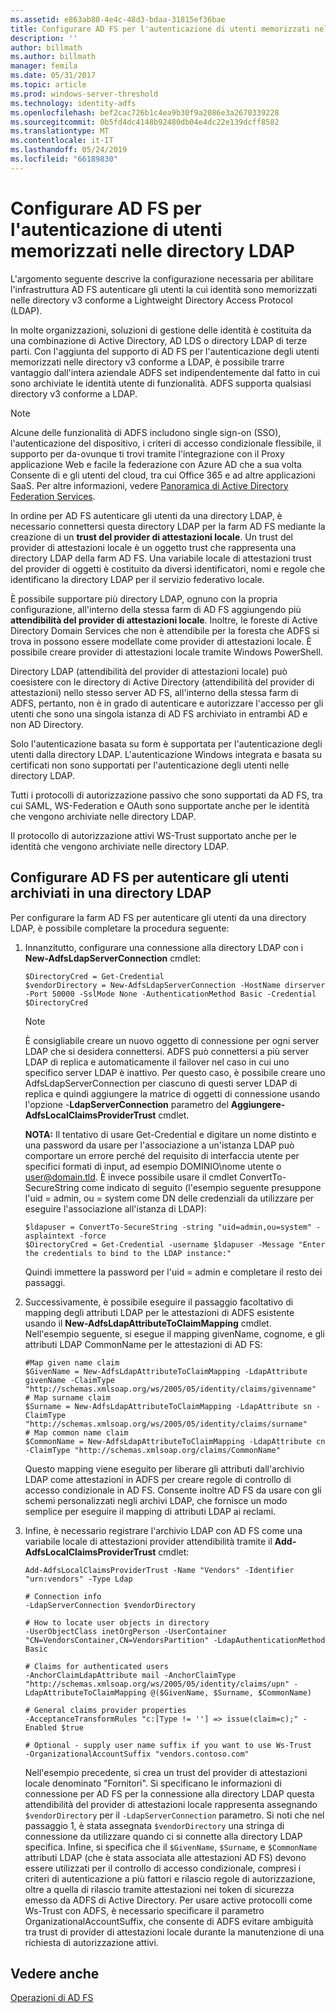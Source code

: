 ```yaml
---
ms.assetid: e863ab80-4e4c-48d3-bdaa-31815ef36bae
title: Configurare AD FS per l'autenticazione di utenti memorizzati nelle directory LDAP
description: ''
author: billmath
ms.author: billmath
manager: femila
ms.date: 05/31/2017
ms.topic: article
ms.prod: windows-server-threshold
ms.technology: identity-adfs
ms.openlocfilehash: bef2cac726b1c4ea9b30f9a2086e3a2670339228
ms.sourcegitcommit: 0b5fd4dc4148b92480db04e4dc22e139dcff8582
ms.translationtype: MT
ms.contentlocale: it-IT
ms.lasthandoff: 05/24/2019
ms.locfileid: "66189830"
---
```

# <a name="configure-ad-fs-to-authenticate-users-stored-in-ldap-directories"></a>Configurare AD FS per l'autenticazione di utenti memorizzati nelle directory LDAP

L'argomento seguente descrive la configurazione necessaria per abilitare l'infrastruttura AD FS autenticare gli utenti la cui identità sono memorizzati nelle directory v3 conforme a Lightweight Directory Access Protocol (LDAP).

In molte organizzazioni, soluzioni di gestione delle identità è costituita da una combinazione di Active Directory, AD LDS o directory LDAP di terze parti. Con l'aggiunta del supporto di AD FS per l'autenticazione degli utenti memorizzati nelle directory v3 conforme a LDAP, è possibile trarre vantaggio dall'intera aziendale ADFS set indipendentemente dal fatto in cui sono archiviate le identità utente di funzionalità. ADFS supporta qualsiasi directory v3 conforme a LDAP.

> [!NOTE]
> Alcune delle funzionalità di ADFS includono single sign-on (SSO), l'autenticazione del dispositivo, i criteri di accesso condizionale flessibile, il supporto per da-ovunque ti trovi tramite l'integrazione con il Proxy applicazione Web e facile la federazione con Azure AD che a sua volta Consente di e gli utenti del cloud, tra cui Office 365 e ad altre applicazioni SaaS.  Per altre informazioni, vedere [Panoramica di Active Directory Federation Services](../../ad-fs/AD-FS-2016-Overview.md).

In ordine per AD FS autenticare gli utenti da una directory LDAP, è necessario connettersi questa directory LDAP per la farm AD FS mediante la creazione di un **trust del provider di attestazioni locale**.  Un trust del provider di attestazioni locale è un oggetto trust che rappresenta una directory LDAP della farm AD FS. Una variabile locale di attestazioni trust del provider di oggetti è costituito da diversi identificatori, nomi e regole che identificano la directory LDAP per il servizio federativo locale.

È possibile supportare più directory LDAP, ognuno con la propria configurazione, all'interno della stessa farm di AD FS aggiungendo più **attendibilità del provider di attestazioni locale**. Inoltre, le foreste di Active Directory Domain Services che non è attendibile per la foresta che ADFS si trova in possono essere modellate come provider di attestazioni locale. È possibile creare provider di attestazioni locale tramite Windows PowerShell.

Directory LDAP (attendibilità del provider di attestazioni locale) può coesistere con le directory di Active Directory (attendibilità del provider di attestazioni) nello stesso server AD FS, all'interno della stessa farm di ADFS, pertanto, non è in grado di autenticare e autorizzare l'accesso per gli utenti che sono una singola istanza di AD FS archiviato in entrambi AD e non AD Directory.

Solo l'autenticazione basata su form è supportata per l'autenticazione degli utenti dalla directory LDAP. L'autenticazione Windows integrata e basata su certificati non sono supportati per l'autenticazione degli utenti nelle directory LDAP.

Tutti i protocolli di autorizzazione passivo che sono supportati da AD FS, tra cui SAML, WS-Federation e OAuth sono supportate anche per le identità che vengono archiviate nelle directory LDAP.

Il protocollo di autorizzazione attivi WS-Trust supportato anche per le identità che vengono archiviate nelle directory LDAP.

## <a name="configure-ad-fs-to-authenticate-users-stored-in-an-ldap-directory"></a>Configurare AD FS per autenticare gli utenti archiviati in una directory LDAP
Per configurare la farm AD FS per autenticare gli utenti da una directory LDAP, è possibile completare la procedura seguente:

1.  Innanzitutto, configurare una connessione alla directory LDAP con i **New-AdfsLdapServerConnection** cmdlet:

    ```
    $DirectoryCred = Get-Credential
    $vendorDirectory = New-AdfsLdapServerConnection -HostName dirserver -Port 50000 -SslMode None -AuthenticationMethod Basic -Credential $DirectoryCred
    ```

    > [!NOTE]
    > È consigliabile creare un nuovo oggetto di connessione per ogni server LDAP che si desidera connettersi. ADFS può connettersi a più server LDAP di replica e automaticamente il failover nel caso in cui uno specifico server LDAP è inattivo. Per questo caso, è possibile creare uno AdfsLdapServerConnection per ciascuno di questi server LDAP di replica e quindi aggiungere la matrice di oggetti di connessione usando l'opzione -**LdapServerConnection** parametro del  **Aggiungere-AdfsLocalClaimsProviderTrust** cmdlet.

    **NOTA:** Il tentativo di usare Get-Credential e digitare un nome distinto e una password da usare per l'associazione a un'istanza LDAP può comportare un errore perché del requisito di interfaccia utente per specifici formati di input, ad esempio DOMINIO\nome utente o user@domain.tld. È invece possibile usare il cmdlet ConvertTo-SecureString come indicato di seguito (l'esempio seguente presuppone l'uid = admin, ou = system come DN delle credenziali da utilizzare per eseguire l'associazione all'istanza di LDAP):

    ```
    $ldapuser = ConvertTo-SecureString -string "uid=admin,ou=system" -asplaintext -force
    $DirectoryCred = Get-Credential -username $ldapuser -Message "Enter the credentials to bind to the LDAP instance:"
    ```

    Quindi immettere la password per l'uid = admin e completare il resto dei passaggi.

2.  Successivamente, è possibile eseguire il passaggio facoltativo di mapping degli attributi LDAP per le attestazioni di ADFS esistente usando il **New-AdfsLdapAttributeToClaimMapping** cmdlet. Nell'esempio seguente, si esegue il mapping givenName, cognome, e gli attributi LDAP CommonName per le attestazioni di AD FS:

    ```
    #Map given name claim
    $GivenName = New-AdfsLdapAttributeToClaimMapping -LdapAttribute givenName -ClaimType "http://schemas.xmlsoap.org/ws/2005/05/identity/claims/givenname"
    # Map surname claim
    $Surname = New-AdfsLdapAttributeToClaimMapping -LdapAttribute sn -ClaimType "http://schemas.xmlsoap.org/ws/2005/05/identity/claims/surname"
    # Map common name claim
    $CommonName = New-AdfsLdapAttributeToClaimMapping -LdapAttribute cn -ClaimType "http://schemas.xmlsoap.org/claims/CommonName"
    ```

    Questo mapping viene eseguito per liberare gli attributi dall'archivio LDAP come attestazioni in ADFS per creare regole di controllo di accesso condizionale in AD FS. Consente inoltre AD FS da usare con gli schemi personalizzati negli archivi LDAP, che fornisce un modo semplice per eseguire il mapping di attributi LDAP ai reclami.

3.  Infine, è necessario registrare l'archivio LDAP con AD FS come una variabile locale di attestazioni provider attendibilità tramite il **Add-AdfsLocalClaimsProviderTrust** cmdlet:

    ```
    Add-AdfsLocalClaimsProviderTrust -Name "Vendors" -Identifier "urn:vendors" -Type Ldap

    # Connection info
    -LdapServerConnection $vendorDirectory 

    # How to locate user objects in directory
    -UserObjectClass inetOrgPerson -UserContainer "CN=VendorsContainer,CN=VendorsPartition" -LdapAuthenticationMethod Basic 

    # Claims for authenticated users
    -AnchorClaimLdapAttribute mail -AnchorClaimType "http://schemas.xmlsoap.org/ws/2005/05/identity/claims/upn" -LdapAttributeToClaimMapping @($GivenName, $Surname, $CommonName) 

    # General claims provider properties
    -AcceptanceTransformRules "c:[Type != ''] => issue(claim=c);" -Enabled $true 

    # Optional - supply user name suffix if you want to use Ws-Trust
    -OrganizationalAccountSuffix "vendors.contoso.com"

    ```

    Nell'esempio precedente, si crea un trust del provider di attestazioni locale denominato "Fornitori". Si specificano le informazioni di connessione per AD FS per la connessione alla directory LDAP questa attendibilità del provider di attestazioni locale rappresenta assegnando `$vendorDirectory` per il `-LdapServerConnection` parametro. Si noti che nel passaggio 1, è stata assegnata `$vendorDirectory` una stringa di connessione da utilizzare quando ci si connette alla directory LDAP specifica. Infine, si specifica che il `$GivenName`, `$Surname`, e `$CommonName` attributi LDAP (che è stata associata alle attestazioni AD FS) devono essere utilizzati per il controllo di accesso condizionale, compresi i criteri di autenticazione a più fattori e rilascio regole di autorizzazione, oltre a quella di rilascio tramite attestazioni nei token di sicurezza emesso da ADFS di Active Directory. Per usare active protocolli come Ws-Trust con ADFS, è necessario specificare il parametro OrganizationalAccountSuffix, che consente di ADFS evitare ambiguità tra trust di provider di attestazioni locale durante la manutenzione di una richiesta di autorizzazione attivi.

## <a name="see-also"></a>Vedere anche
[Operazioni di AD FS](../../ad-fs/AD-FS-2016-Operations.md)



